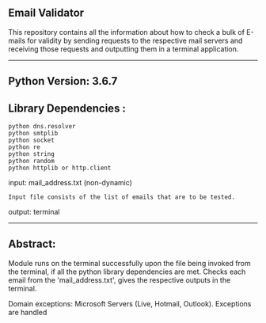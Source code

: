 ## Email Validator 
This repository contains all the information about how to check a bulk of E-mails for validity by sending requests to the respective mail servers and receiving those requests and outputting them in a terminal application.
   

----------------------------------------------------------------------------

## Python Version: 3.6.7

## Library Dependencies :

	python dns.resolver
	python smtplib
	python socket
	python re
	python string
	python random
	python httplib or http.client


input: mail_address.txt (non-dynamic)

	Input file consists of the list of emails that are to be tested.	

output: terminal

----------------------------------------------------------------------------


## Abstract:
Module runs on the terminal successfully upon the file being invoked from the 
terminal, if all the python library dependencies are met. Checks each email 
from the 'mail_address.txt', gives the respective outputs in the terminal.
 
Domain exceptions: Microsoft Servers (Live, Hotmail, Outlook). 
Exceptions are handled

